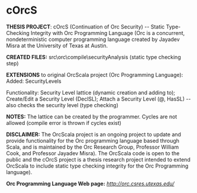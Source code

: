 cOrcS
=====

**THESIS PROJECT**: cOrcS (Continuation of Orc Security) -- Static Type-Checking Integrity with Orc Programming Language 
(Orc is a concurrent, nondeterministic computer programming language created by Jayadev Misra at the University of Texas at Austin.

**CREATED FILES:**
src\orc\compile\securityAnalysis (static type checking step)

**EXTENSIONS** to original OrcScala project (Orc Programming Language):
Added: SecurityLevels

Functionality: 
Security Level lattice (dynamic creation and adding to);
Create/Edit a Security Level (DeclSL);
Attach a Security Level (@, HasSL) -- also checks the security level (type checking)


**NOTES:** The lattice can be created by the programmer. Cycles are not allowed (compile error is thrown if cycles exist)



**DISCLAIMER:** The OrcScala project is an ongoing project to update and provide functionality for the Orc programming language based through Scala,
and is maintained by the Orc Research Group, Professor William Cook, and Professor Jayadev Misra). The OrcScala code is open to the public and 
the cOrcS project is a thesis research project intended to extend OrcScala to include static type checking integrity for the Orc Programming language).

**Orc Programming Language Web page:** *http://orc.csres.utexas.edu/*